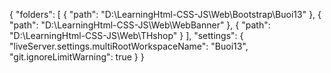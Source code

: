{
	"folders": [
		{
			"path": "D:\\LearningHtml-CSS-JS\\Web\\Bootstrap\\Buoi13"
		},
		{
			"path": "D:\\LearningHtml-CSS-JS\\Web\\WebBanner"
		},
		{
			"path": "D:\\LearningHtml-CSS-JS\\Web\\THshop"
		}
	],
	"settings": {
		"liveServer.settings.multiRootWorkspaceName": "Buoi13",
		"git.ignoreLimitWarning": true
	}
}